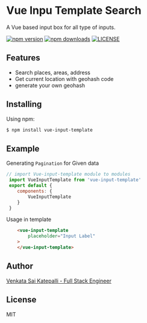 # Vue Inpu Template Search

A Vue based input box for all type of inputs.

[![npm version](https://img.shields.io/npm/v/create-pagin.svg?style=flat-square)](https://www.npmjs.org/package/vue-input-template)
[![npm downloads](https://img.shields.io/npm/dm/vue-input-template.svg?style=flat-square)](http://npm-stat.com/charts.html?package=vue-input-template)
[![LICENSE](https://img.shields.io/github/license/codejunkers1/vue-input-template.svg?style=flat-square)](https://github.com/codejunkers1/vue-input-template)

## Features

- Search places, areas, address
- Get current location with geohash code
- generate your own geohash

## Installing

Using npm:

```bash
$ npm install vue-input-template
```

## Example

Generating `Pagination` for Given data

```js
// import Vue-input-template module to modules
 import VueInputTemplate from 'vue-input-template'
 export default {
    components: {
        VueInputTemplate
    }
 }
```

Usage in template
```html
    <vue-input-template
        placeholder="Input Label"
    >
    </vue-input-template>
```

## Author

[Venkata Sai Katepalli - Full Stack Engineer](http://venkatasaikatepalli.github.io)

## License

MIT
